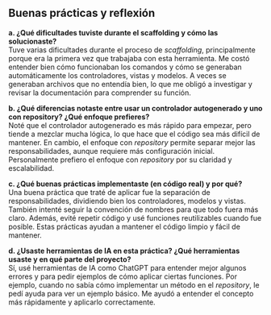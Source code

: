 ## Buenas prácticas y reflexión

**a. ¿Qué dificultades tuviste durante el scaffolding y cómo las solucionaste?**  
Tuve varias dificultades durante el proceso de *scaffolding*, principalmente porque era la primera vez que trabajaba con esta herramienta. Me costó entender bien cómo funcionaban los comandos y cómo se generaban automáticamente los controladores, vistas y modelos. A veces se generaban archivos que no entendía bien, lo que me obligó a investigar y revisar la documentación para comprender su función.

**b. ¿Qué diferencias notaste entre usar un controlador autogenerado y uno con repository? ¿Qué enfoque prefieres?**  
Noté que el controlador autogenerado es más rápido para empezar, pero tiende a mezclar mucha lógica, lo que hace que el código sea más difícil de mantener. En cambio, el enfoque con *repository* permite separar mejor las responsabilidades, aunque requiere más configuración inicial. Personalmente prefiero el enfoque con *repository* por su claridad y escalabilidad.

**c. ¿Qué buenas prácticas implementaste (en código real) y por qué?**  
Una buena práctica que traté de aplicar fue la separación de responsabilidades, dividiendo bien los controladores, modelos y vistas. También intenté seguir la convención de nombres para que todo fuera más claro. Además, evité repetir código y usé funciones reutilizables cuando fue posible. Estas prácticas ayudan a mantener el código limpio y fácil de mantener.

**d. ¿Usaste herramientas de IA en esta práctica? ¿Qué herramientas usaste y en qué parte del proyecto?**  
Sí, usé herramientas de IA como ChatGPT para entender mejor algunos errores y para pedir ejemplos de cómo aplicar ciertas funciones. Por ejemplo, cuando no sabía cómo implementar un método en el *repository*, le pedí ayuda para ver un ejemplo básico. Me ayudó a entender el concepto más rápidamente y aplicarlo correctamente.
